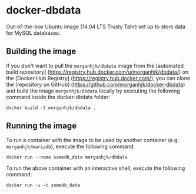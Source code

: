 # docker-dbdata
Out-of-the-box Ubuntu image (14.04 LTS Trusty Tahr) set up to store data for MySQL databases.

## Building the image ##

If you don't want to pull the `morganhjk/dbdata` image from the [automated build repository]
(https://registry.hub.docker.com/u/morganhjk/dbdata/) on the [Docker Hub Registry]
(https://registry.hub.docker.com/), you can clone the [repository on GitHub]
(https://github.com/morganhjk/docker-dbdata) and build the image `morganhjk/dbdata`
locally by executing the following command inside the docker-dbdata folder:
	
  	docker build -t morganhjk/dbdata .

## Running the image ##

To run a container with the image to be used by another container (e.g. `morganhjk/mariadb`), execute the following command:

  	docker run --name somedb_data morganhjk/dbdata
  
To run the above container with an interactive shell, execute the following command:

  	docker run -i -t somedb_data
